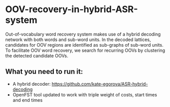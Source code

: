 # OOV-recovery-in-hybrid-ASR-system
Out-of-vocabulary word recovery system makes use of a hybrid decoding network with both words and sub-word units.  In the decoded lattices, candidates for OOV regions are identified as sub-graphs of sub-word units. To facilitate OOV word recovery, we search for recurring OOVs by clustering the detected candidate OOVs. 

## What you need to run it:
- A hybrid decoder: https://github.com/kate-egorova/ASR-hybrid-decoding
- OpenFST tool updated to work with triple weight of costs, start times and end times
